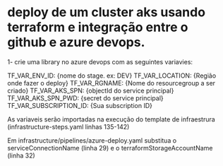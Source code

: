 # deploy de um cluster aks usando terraform e integração entre o github e azure devops.

1- crie uma library no azure devops com as seguintes variavies:

TF_VAR_ENV_ID: {nome do stage. ex: DEV}
TF_VAR_LOCATION: {Região onde fazer o deploy}
TF_VAR_RGNAME: {Nome do resourcegroup a ser criado}
TF_VAR_AKS_SPN: {objectId do service principal}
TF_VAR_AKS_SPN_PWD: {secret do service principal}
TF_VAR_SUBSCRIPTION_ID: {Sua subscription ID}

As variaveis serão importadas na execução do template de infraestrura (infrastructure-steps.yaml linhas 135-142)

Em infrastructure/pipelines/azure-deploy.yaml
substitua o serviceConnectionName (linha 29) e o terraformStorageAccountName (linha 32)